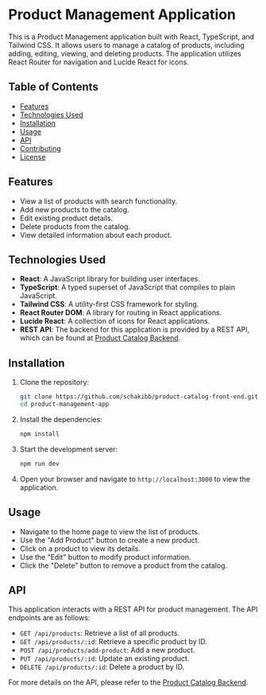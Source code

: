 # Product Management Application

This is a Product Management application built with React, TypeScript, and Tailwind CSS. It allows users to manage a catalog of products, including adding, editing, viewing, and deleting products. The application utilizes React Router for navigation and Lucide React for icons.

## Table of Contents

- [Features](#features)
- [Technologies Used](#technologies-used)
- [Installation](#installation)
- [Usage](#usage)
- [API](#api)
- [Contributing](#contributing)
- [License](#license)

## Features

- View a list of products with search functionality.
- Add new products to the catalog.
- Edit existing product details.
- Delete products from the catalog.
- View detailed information about each product.

## Technologies Used

- **React**: A JavaScript library for building user interfaces.
- **TypeScript**: A typed superset of JavaScript that compiles to plain JavaScript.
- **Tailwind CSS**: A utility-first CSS framework for styling.
- **React Router DOM**: A library for routing in React applications.
- **Lucide React**: A collection of icons for React applications.
- **REST API**: The backend for this application is provided by a REST API, which can be found at [Product Catalog Backend](https://github.com/schakibb/product-catalog-back-end).

## Installation

1. Clone the repository:

   ```bash
   git clone https://github.com/schakibb/product-catalog-front-end.git
   cd product-management-app
   ```

2. Install the dependencies:

   ```bash
   npm install
   ```

3. Start the development server:

   ```bash
   npm run dev
   ```

4. Open your browser and navigate to `http://localhost:3000` to view the application.

## Usage

- Navigate to the home page to view the list of products.
- Use the "Add Product" button to create a new product.
- Click on a product to view its details.
- Use the "Edit" button to modify product information.
- Click the "Delete" button to remove a product from the catalog.

## API

This application interacts with a REST API for product management. The API endpoints are as follows:

- `GET /api/products`: Retrieve a list of all products.
- `GET /api/products/:id`: Retrieve a specific product by ID.
- `POST /api/products/add-product`: Add a new product.
- `PUT /api/products/:id`: Update an existing product.
- `DELETE /api/products/:id`: Delete a product by ID.

For more details on the API, please refer to the [Product Catalog Backend](https://github.com/schakibb/product-catalog-back-end).
